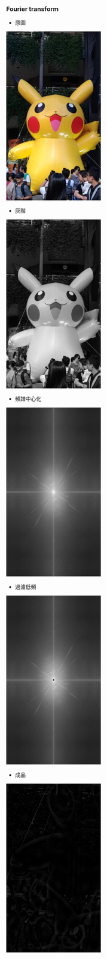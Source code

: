 ### Fourier transform

* 原圖

<img src='https://github.com/OPlobo/matlab/blob/main/hw3/img3/006.jpg' height=450 weight =450>

* 灰階

<img src='https://github.com/OPlobo/matlab/blob/main/hw3/img3/%E7%81%B0%E9%9A%8E.jpg' height=450 weight =450>

* 頻譜中心化

<img src='https://github.com/OPlobo/matlab/blob/main/hw3/img3/%E9%A0%BB%E8%AD%9C%E4%B8%AD%E5%BF%83%E5%8C%96.jpg' height=450 weight =450>

* 過濾低頻

<img src='https://github.com/OPlobo/matlab/blob/main/hw3/img3/%E9%81%8E%E6%BF%BE%E4%BD%8E%E9%A0%BB.jpg' height=450 weight =450>

* 成品

<img src='https://github.com/OPlobo/matlab/blob/main/hw3/img3/%E6%88%90%E5%93%81.jpg' height=450 weight =450>
